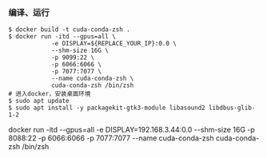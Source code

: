 ### 编译、运行

```shell
$ docker build -t cuda-conda-zsh .
$ docker run -itd --gpus=all \
            -e DISPLAY=${REPLACE_YOUR_IP}:0.0 \
            --shm-size 16G \
            -p 9099:22 \
            -p 6066:6066 \
            -p 7077:7077 \
            --name cuda-conda-zsh \
            cuda-conda-zsh /bin/zsh
# 进入docker，安装桌面环境
$ sudo apt update
$ sudo apt install -y packagekit-gtk3-module libasound2 libdbus-glib-1-2
```
docker run -itd --gpus=all -e DISPLAY=192.168.3.44:0.0 --shm-size 16G -p 8088:22 -p 6066:6066 -p 7077:7077 --name cuda-conda-zsh cuda-conda-zsh /bin/zsh